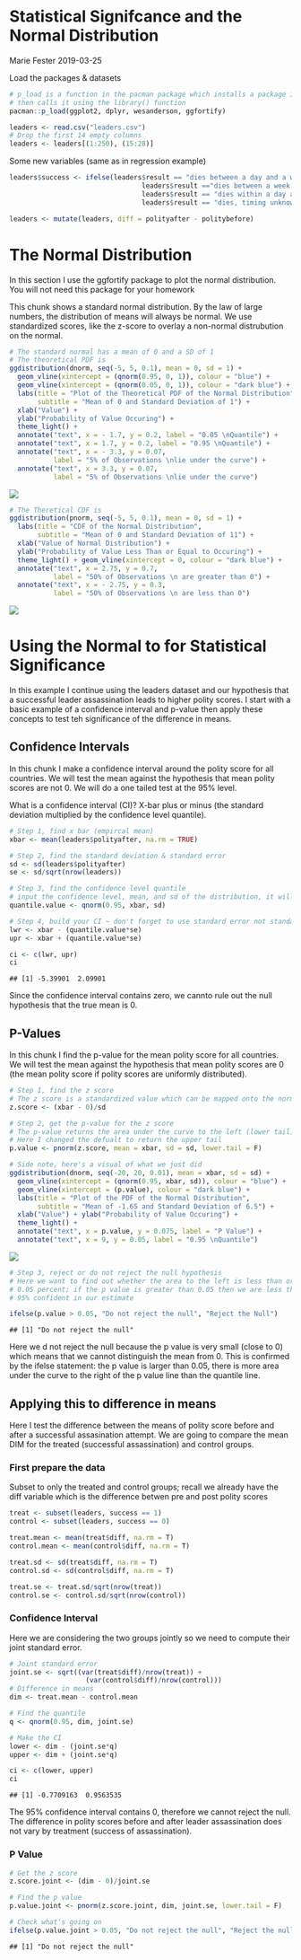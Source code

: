 Statistical Signifcance and the Normal Distribution
================
Marie Fester
2019-03-25

Load the packages & datasets

``` r
# p_load is a function in the pacman package which installs a package if haven't already and 
# then calls it using the library() function
pacman::p_load(ggplot2, dplyr, wesanderson, ggfortify)

leaders <- read.csv("leaders.csv")
# Drop the first 14 empty columns
leaders <- leaders[(1:250), (15:28)]
```

Some new variables (same as in regression example)

``` r
leaders$success <- ifelse(leaders$result == "dies between a day and a week"| 
                                 leaders$result =="dies between a week and a month"| 
                                 leaders$result == "dies within a day after the attack"|
                                 leaders$result == "dies, timing unknown", 1, 0)

leaders <- mutate(leaders, diff = polityafter - politybefore)
```

The Normal Distribution
=======================

In this section I use the ggfortify package to plot the normal distribution. You will not need this package for your homework

This chunk shows a standard normal distribution. By the law of large numbers, the distribution of means will always be normal. We use standardized scores, like the z-score to overlay a non-normal distrubution on the normal.

``` r
# The standard normal has a mean of 0 and a SD of 1
# The theoretical PDF is
ggdistribution(dnorm, seq(-5, 5, 0.1), mean = 0, sd = 1) + 
  geom_vline(xintercept = (qnorm(0.95, 0, 1)), colour = "blue") + 
  geom_vline(xintercept = (qnorm(0.05, 0, 1)), colour = "dark blue") + 
  labs(title = "Plot of the Theoretical PDF of the Normal Distribution",
       subtitle = "Mean of 0 and Standard Deviation of 1") +
  xlab("Value") +
  ylab("Probability of Value Occuring") + 
  theme_light() + 
  annotate("text", x = - 1.7, y = 0.2, label = "0.05 \nQuantile") + 
  annotate("text", x = 1.7, y = 0.2, label = "0.95 \nQuantile") +
  annotate("text", x = - 3.3, y = 0.07, 
           label = "5% of Observations \nlie under the curve") +
  annotate("text", x = 3.3, y = 0.07, 
           label = "5% of Observations \nlie under the curve")
```

![](Statistical_Significance_and_the_Normal_Distribution_files/figure-markdown_github/unnamed-chunk-3-1.png)

``` r
# The Theretical CDF is
ggdistribution(pnorm, seq(-5, 5, 0.1), mean = 0, sd = 1) +
  labs(title = "CDF of the Normal Distribution", 
       subtitle = "Mean of 0 and Standard Deviation of 11") +
  xlab("Value of Normal Distribution") +
  ylab("Probability of Value Less Than or Equal to Occuring") +
  theme_light() + geom_vline(xintercept = 0, colour = "dark blue") +
  annotate("text", x = 2.75, y = 0.7, 
           label = "50% of Observations \n are greater than 0") +
  annotate("text", x = - 2.75, y = 0.3, 
           label = "50% of Observations \n are less than 0")
```

![](Statistical_Significance_and_the_Normal_Distribution_files/figure-markdown_github/unnamed-chunk-4-1.png)

Using the Normal to for Statistical Significance
================================================

In this example I continue using the leaders dataset and our hypothesis that a successful leader assassination leads to higher polity scores. I start with a basic example of a confidence interval and p-value then apply these concepts to test teh significance of the difference in means.

Confidence Intervals
--------------------

In this chunk I make a confidence interval around the polity score for all countries. We will test the mean against the hypothesis that mean polity scores are not 0. We will do a one tailed test at the 95% level.

What is a confidence interval (CI)? X-bar plus or minus (the standard deviation multiplied by the confidence level quantile).

``` r
# Step 1, find x bar (empircal mean)
xbar <- mean(leaders$polityafter, na.rm = TRUE)

# Step 2, find the standard deviation & standard error
sd <- sd(leaders$polityafter)
se <- sd/sqrt(nrow(leaders))

# Step 3, find the confidence level quantile
# input the confidence level, mean, and sd of the distribution, it will give you a number
quantile.value <- qnorm(0.95, xbar, sd)

# Step 4, build your CI ~ don't forget to use standard error not standard deviation
lwr <- xbar - (quantile.value*se)
upr <- xbar + (quantile.value*se)

ci <- c(lwr, upr)
ci
```

    ## [1] -5.39901  2.09901

Since the confidence interval contains zero, we cannto rule out the null hypothesis that the true mean is 0.

P-Values
--------

In this chunk I find the p-value for the mean polity score for all countries. We will test the mean against the hypothesis that mean polity scores are 0 (the mean polity score if polity scores are uniformly distributed).

``` r
# Step 1, find the z score
# The z score is a standardized value which can be mapped onto the normal distribution
z.score <- (xbar - 0)/sd

# Step 2, get the p-value for the z score
# The p-value returns the area under the curve to the left (lower tail) of the z score
# Here I changed the defualt to return the upper tail
p.value <- pnorm(z.score, mean = xbar, sd = sd, lower.tail = F)

# Side note, here's a visual of what we just did
ggdistribution(dnorm, seq(-20, 20, 0.01), mean = xbar, sd = sd) + 
  geom_vline(xintercept = (qnorm(0.95, xbar, sd)), colour = "blue") + 
  geom_vline(xintercept = (p.value), colour = "dark blue") +
  labs(title = "Plot of the PDF of the Normal Distribution",
       subtitle = "Mean of -1.65 and Standard Deviation of 6.5") +
  xlab("Value") + ylab("Probability of Value Occuring") +
  theme_light() + 
  annotate("text", x = p.value, y = 0.075, label = "P Value") + 
  annotate("text", x = 9, y = 0.05, label = "0.95 \nQuantile")
```

![](Statistical_Significance_and_the_Normal_Distribution_files/figure-markdown_github/unnamed-chunk-6-1.png)

``` r
# Step 3, reject or do not reject the null hypothesis
# Here we want to find out whether the area to the left is less than or greater than
# 0.05 percent; if the p value is greater than 0.05 then we are less than 
# 95% confident in our estimate

ifelse(p.value > 0.05, "Do not reject the null", "Reject the Null")
```

    ## [1] "Do not reject the null"

Here we d not reject the null because the p value is very small (close to 0) which means that we cannot distinguish the mean from 0. This is confirmed by the ifelse statement: the p value is larger than 0.05, there is more area under the curve to the right of the p value line than the quantile line.

Applying this to difference in means
------------------------------------

Here I test the difference between the means of polity score before and after a successful assasination attempt. We are going to compare the mean DIM for the treated (successful assassination) and control groups.

### First prepare the data

Subset to only the treated and control groups; recall we already have the diff variable which is the difference betwen pre and post polity scores

``` r
treat <- subset(leaders, success == 1)
control <- subset(leaders, success == 0)

treat.mean <- mean(treat$diff, na.rm = T)
control.mean <- mean(control$diff, na.rm = T)

treat.sd <- sd(treat$diff, na.rm = T)
control.sd <- sd(control$diff, na.rm = T)

treat.se <- treat.sd/sqrt(nrow(treat))
control.se <- control.sd/sqrt(nrow(control))
```

### Confidence Interval

Here we are considering the two groups jointly so we need to compute their joint standard error.

``` r
# Joint standard error
joint.se <- sqrt((var(treat$diff)/nrow(treat)) + 
                   (var(control$diff)/nrow(control)))
# Difference in means
dim <- treat.mean - control.mean

# Find the quantile
q <- qnorm(0.95, dim, joint.se)

# Make the CI
lower <- dim - (joint.se*q)
upper <- dim + (joint.se*q)

ci <- c(lower, upper)
ci
```

    ## [1] -0.7709163  0.9563535

The 95% confidence interval contains 0, therefore we cannot reject the null. The difference in polity scores before and after leader assassination does not vary by treatment (success of assassination).

### P Value

``` r
# Get the z score
z.score.joint <- (dim - 0)/joint.se

# Find the p value
p.value.joint <- pnorm(z.score.joint, dim, joint.se, lower.tail = F)

# Check what's going on
ifelse(p.value.joint > 0.05, "Do not reject the null", "Reject the null")
```

    ## [1] "Do not reject the null"
